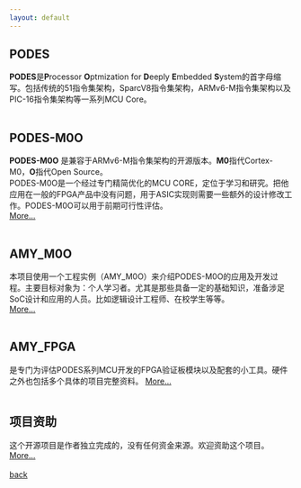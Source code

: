 ```yaml
---
layout: default
---
```


## PODES
**PODES**是**P**rocessor **O**ptmization for **D**eeply **E**mbedded **S**ystem的首字母缩写。包括传统的51指令集架构，SparcV8指令集架构，ARMv6-M指令集架构以及PIC-16指令集架构等一系列MCU Core。<br>
<br>
## PODES-M0O
**PODES-M0O** 是兼容于ARMv6-M指令集架构的开源版本。**M0**指代Cortex-M0，**O**指代Open Source。<br>
PODES-M0O是一个经过专门精简优化的MCU CORE，定位于学习和研究。把他应用在一般的FPGA产品中没有问题，用于ASIC实现则需要一些额外的设计修改工作。PODES-M0O可以用于前期可行性评估。<br>
[More...](./docs/PODES_M0O.md)
<br><br>
## AMY_M0O 
本项目使用一个工程实例（AMY_M0O）来介绍PODES-M0O的应用及开发过程。主要目标对象为：个人学习者。尤其是那些具备一定的基础知识，准备涉足SoC设计和应用的人员。比如逻辑设计工程师、在校学生等等。<br>
[More...](./docs/AMY_M0O.md)
<br><br>
## AMY_FPGA 
是专门为评估PODES系列MCU开发的FPGA验证板模块以及配套的小工具。硬件之外也包括多个具体的项目完整资料。
[More...]()
<br><br>
## 项目资助
这个开源项目是作者独立完成的，没有任何资金来源。欢迎资助这个项目。
[More...](./docs/about.md)
<br><br>
[back](https://sunyata000.github.io/index.html)

